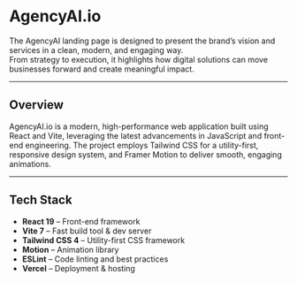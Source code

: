 # AgencyAI.io  

The AgencyAI landing page is designed to present the brand’s vision and services in a clean, modern, and engaging way.  
From strategy to execution, it highlights how digital solutions can move businesses forward and create meaningful impact.  

---

## Overview  

AgencyAI.io is a modern, high-performance web application built using React and Vite, leveraging the latest advancements in JavaScript and front-end engineering. 
The project employs Tailwind CSS for a utility-first, responsive design system, and Framer Motion to deliver smooth, engaging animations.

---

## Tech Stack  

- **React 19** – Front-end framework  
- **Vite 7** – Fast build tool & dev server  
- **Tailwind CSS 4** – Utility-first CSS framework  
- **Motion** – Animation library  
- **ESLint** – Code linting and best practices  
- **Vercel** – Deployment & hosting  
